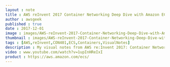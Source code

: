 ```yaml
---
layout : note
title : AWS reInvent 2017 Container Networking Deep Dive with Amazon ECS CON401
author : awsgeek
published : true
date : 2017-12-01
image : images/AWS-reInvent-2017-Container-Networking-Deep-Dive-with-Amazon-ECS-CON401_en.jpg
thumbnail : images/AWS-reInvent-2017-Container-Networking-Deep-Dive-with-Amazon-ECS-CON401-thumbnail_en.jpg
tags : [AWS,reInvent,CON401,ECS,Containers,VisualNotes]
description : My visual notes from AWS re:Invent 2017: Container Networking Deep Dive with Amazon ECS
video : www.youtube.com/watch?v=1upInHReIxI
product : https://aws.amazon.com/ecs/
---
```

